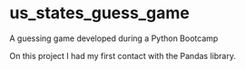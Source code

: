 # us_states_guess_game
A guessing game developed during a Python Bootcamp

On this project I had my first contact with the Pandas library.
